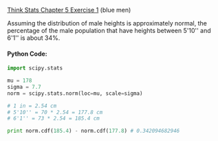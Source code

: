 [Think Stats Chapter 5 Exercise 1](http://greenteapress.com/thinkstats2/html/thinkstats2006.html#toc50) (blue men)

Assuming the distribution of male heights is approximately normal, the percentage of the male population that have heights between 5'10'' and 6'1'' is about 34%.

#### Python Code:
```python
import scipy.stats

mu = 178
sigma = 7.7
norm = scipy.stats.norm(loc=mu, scale=sigma)

# 1 in = 2.54 cm                                                                
# 5'10'' = 70 * 2.54 = 177.8 cm                                                 
# 6'1'' = 73 * 2.54 = 185.4 cm                                                  

print norm.cdf(185.4) - norm.cdf(177.8) # 0.342094682946   
```
